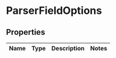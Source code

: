 # ParserFieldOptions

## Properties
Name | Type | Description | Notes
------------ | ------------- | ------------- | -------------
